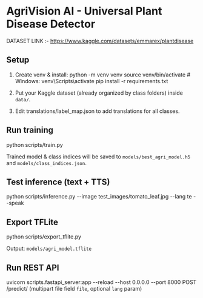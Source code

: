 # AgriVision AI - Universal Plant Disease Detector

DATASET LINK :- https://www.kaggle.com/datasets/emmarex/plantdisease

## Setup
1. Create venv & install:
   python -m venv venv
   source venv/bin/activate   # Windows: venv\Scripts\activate
   pip install -r requirements.txt

2. Put your Kaggle dataset (already organized by class folders) inside `data/`.

3. Edit translations/label_map.json to add translations for all classes.

## Run training
python scripts/train.py

Trained model & class indices will be saved to `models/best_agri_model.h5` and `models/class_indices.json`.

## Test inference (text + TTS)
python scripts/inference.py --image test_images/tomato_leaf.jpg --lang te --speak

## Export TFLite
python scripts/export_tflite.py

Output: `models/agri_model.tflite`

## Run REST API
uvicorn scripts.fastapi_server:app --reload --host 0.0.0.0 --port 8000
POST /predict/ (multipart file field `file`, optional `lang` param)


